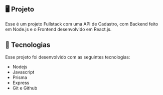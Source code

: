 ## 🖥️ Projeto

Esse é um projeto Fullstack com uma API de Cadastro, com Backend feito em Node.js e o Frontend desenvolvido em React.js.

## 🚀 Tecnologias

Esse projeto foi desenvolvido com as seguintes tecnologias:

- Nodejs
- Javascript
- Prisma
- Express
- Git e Github
